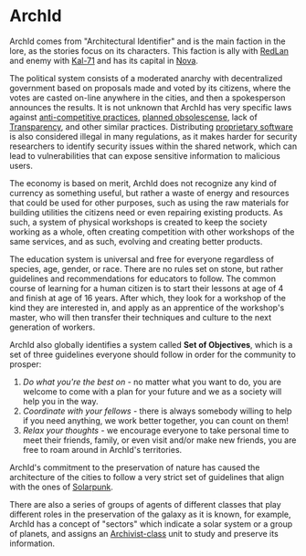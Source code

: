 # ArchId

ArchId comes from "Architectural Identifier" and is the main faction in the lore, as the stories focus on its characters.
This faction is ally with [RedLan] and enemy with [Kal-71] and has its capital in [Nova].

The political system consists of a moderated anarchy with decentralized government based on proposals made and voted by
its citizens, where the votes are casted on-line anywhere in the cities, and then a spokesperson announces the results.
It is not unknown that ArchId has very specific laws against [anti-competitive practices][ACP],
[planned obsolescense][PO], lack of [Transparency], and other similar practices. Distributing [proprietary software][PS]
is also considered illegal in many regulations, as it makes harder for security researchers to identify security issues
within the shared network, which can lead to vulnerabilities that can expose sensitive information to malicious users.

The economy is based on merit, ArchId does not recognize any kind of currency as something useful, but rather a waste
of energy and resources that could be used for other purposes, such as using the raw materials for building utilities
the citizens need or even repairing existing products. As such, a system of physical workshops is created to keep the
society working as a whole, often creating competition with other workshops of the same services, and as such, evolving
and creating better products.

The education system is universal and free for everyone regardless of species, age, gender, or race. There are no rules
set on stone, but rather guidelines and recommendations for educators to follow. The common course of learning for a
human citizen is to start their lessons at age of 4 and finish at age of 16 years. After which, they look for a workshop
of the kind they are interested in, and apply as an apprentice of the workshop's master, who will then transfer their
techniques and culture to the next generation of workers.

ArchId also globally identifies a system called **Set of Objectives**, which is a set of three guidelines everyone
should follow in order for the community to prosper:

1. *Do what you're the best on* - no matter what you want to do, you are welcome to come with a plan for your future and
we as a society will help you in the way.
1. *Coordinate with your fellows* - there is always somebody willing to help if you need anything, we work better
together, you can count on them!
1. *Relax your thoughts* - we encourage everyone to take personal time to meet their friends, family, or even visit
and/or make new friends, you are free to roam around in ArchId's territories.

ArchId's commitment to the preservation of nature has caused the architecture of the cities to follow a very strict set
of guidelines that align with the ones of [Solarpunk].

There are also a series of groups of agents of different classes that play different roles in the preservation of the
galaxy as it is known, for example, ArchId has a concept of "sectors" which indicate a solar system or a group of
planets, and assigns an [Archivist-class][Archivist] unit to study and preserve its information.

[RedLan]: ./redlan.md
[Kal-71]: ./kal-71.md
[Nova]: ../planets/nova.md
[ACP]: https://en.wikipedia.org/wiki/Anti-competitive_practices
[PO]: https://en.wikipedia.org/wiki/Planned_obsolescence
[Transparency]: https://en.wikipedia.org/wiki/Transparency_(market)
[PS]: https://en.wikipedia.org/wiki/Proprietary_software
[Solarpunk]: https://en.wikipedia.org/wiki/Solarpunk
[Archivist]: ../classes/archivist.md

